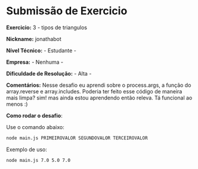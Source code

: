 # Submissão de Exercicio

**Exercicio:** 3 - tipos de triangulos

**Nickname:** jonathabot

**Nível Técnico:** - Estudante -

**Empresa:** -  Nenhuma -

**Dificuldade de Resolução:** - Alta -

**Comentários:** Nesse desafio eu aprendi sobre o process.args, a função do array.reverse e array.includes. Poderia ter feito esse código de maneira mais limpa? sim! mas ainda estou aprendendo então releva. Tá funcional ao menos :) 

**Como rodar o desafio**: 

Use o comando abaixo: 
```bash
node main.js PRIMEIROVALOR SEGUNDOVALOR TERCEIROVALOR
```

Exemplo de uso: 
```bash
node main.js 7.0 5.0 7.0
```
